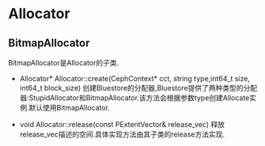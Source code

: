 # Allocator

## BitmapAllocator

BitmapAllocator是Allocator的子类.

* Allocator* Allocator::create(CephContext* cct, string type,int64_t size, int64_t block_size)
创建Bluestore的分配器,Bluestore提供了两种类型的分配器:StupidAllocator和BitmapAllocator.该方法会根据参数type创建Allocate实例.默认使用BitmapAllocator.

* void Allocator::release(const PExtentVector& release_vec)
释放release_vec描述的空间.具体实现方法由其子类的release方法实现.
